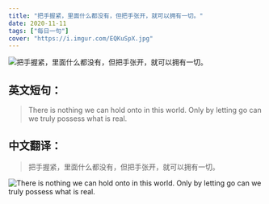 ```yaml
---
title: "把手握紧，里面什么都没有，但把手张开，就可以拥有一切。"
date: 2020-11-11
tags: ["每日一句"]
cover: "https://i.imgur.com/EQKuSpX.jpg"
---
```


![把手握紧，里面什么都没有，但把手张开，就可以拥有一切。](https://i.imgur.com/7pxFmEP.jpg)

## 英文短句：
> There is nothing we can hold onto in this world. Only by letting go can we truly possess what is real.

<!--more-->

## 中文翻译：
> 把手握紧，里面什么都没有，但把手张开，就可以拥有一切。

![There is nothing we can hold onto in this world. Only by letting go can we truly possess what is real.](https://i.imgur.com/oiMn81z.jpg)

